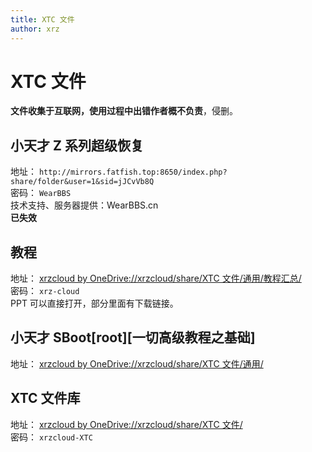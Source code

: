 ```yaml
---
title: XTC 文件
author: xrz
---
```


# XTC 文件

**文件收集于互联网，使用过程中出错作者概不负责**，侵删。

## 小天才 Z 系列超级恢复

地址： `http://mirrors.fatfish.top:8650/index.php?share/folder&user=1&sid=jJCvVb8Q`  
密码： `WearBBS`  
技术支持、服务器提供：WearBBS.cn  
**已失效**

## 教程

地址： [xrzcloud by OneDrive://xrzcloud/share/XTC 文件/通用/教程汇总/](https://xrzcloud-my.sharepoint.com/:f:/g/personal/xrz_xrzyun_ml/Egv6_OsR4bNNs5n0axaIAQoBwXBJ49-8zx1-mOJgGCVJrQ?e=uITH0v)  
密码： `xrz-cloud`  
PPT 可以直接打开，部分里面有下载链接。

## 小天才 SBoot[root][一切高级教程之基础]

地址： [xrzcloud by OneDrive://xrzcloud/share/XTC 文件/通用/](https://xrzcloud-my.sharepoint.com/:u:/g/personal/xrz_xrzyun_ml/EWfuZuTm4b1Bng7TN7HXVBMBevDbtKSTkr2yOh7sMkINLQ?e=evXylY)

## XTC 文件库

地址： [xrzcloud by OneDrive://xrzcloud/share/XTC 文件/](https://xrzcloud-my.sharepoint.com/:f:/g/personal/xrz_xrzyun_ml/Emt5Hlro2m9Kh-st6QgeRAoB7lIp7Ez3VLQwy3OGr2Jgrg?e=2wCZuh)  
密码： `xrzcloud-XTC`

